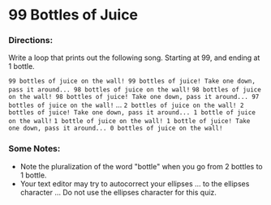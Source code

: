 # 99 Bottles of Juice

### Directions:
Write a loop that prints out the following song. Starting at 99, and ending at 1 bottle.

`99 bottles of juice on the wall! 99 bottles of juice! Take one down, pass it around... 98 bottles of juice on the wall!`
`98 bottles of juice on the wall! 98 bottles of juice! Take one down, pass it around... 97 bottles of juice on the wall!`
...
`2 bottles of juice on the wall! 2 bottles of juice! Take one down, pass it around... 1 bottle of juice on the wall!`
`1 bottle of juice on the wall! 1 bottle of juice! Take one down, pass it around... 0 bottles of juice on the wall!`

### Some Notes:
- Note the pluralization of the word "bottle" when you go from 2 bottles to 1 bottle.
- Your text editor may try to autocorrect your ellipses ... to the ellipses character … Do not use the ellipses character for this quiz.
